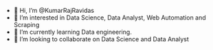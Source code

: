- 👋 Hi, I’m @KumarRajRavidas
- 👀 I’m interested in Data Science, Data Analyst, Web Automation and Scraping 
- 🌱 I’m currently learning Data engineering.
- 💞️ I’m looking to collaborate on Data Science and Data Analyst


<!---
KumarRajRavidas/KumarRajRavidas is a ✨ special ✨ repository because its `README.md` (this file) appears on your GitHub profile.
You can click the Preview link to take a look at your changes.
--->
